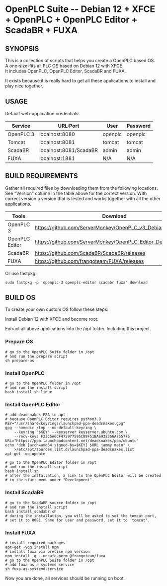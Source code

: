 OpenPLC Suite -- Debian 12 + XFCE + OpenPLC + OpenPLC Editor + ScadaBR + FUXA
=============================================

## SYNOPSIS

This is a collection of scripts that helps you create a OpenPLC based OS.  
A one-size-fits all PLC OS based on Debian 12 with XFCE.  
It includes OpenPLC, OpenPLC Editor, ScadaBR and FUXA.

It exists because it is really hard to get all these applications to install
and play nice together.

## USAGE

Default web-application credentials:

| Service   | URL:Port               | User    | Password |
|-----------|------------------------|---------|----------|
| OpenPLC 3 | localhost:8080         | openplc | openplc  |
| Tomcat    | localhost:8081         | tomcat  | tomcat   | 
| ScadaBR   | localhost:8081/ScadaBR | admin   | admin    |
| FUXA      | localhost:1881         | N/A     | N/A      | 

## BUILD REQUIREMENTS

Gather all required files by downloading them from the following locations.  
See "Version" column in the table above for the correct version. With correct version a version that is tested and works together with all the other applications.

| Tools          | Download                                                       | Version |
|----------------|----------------------------------------------------------------|---------|
| OpenPLC 3      | https://github.com/ServerMonkey/OpenPLC_v3_Debian/releases     | 240610  |
| OpenPLC Editor | https://github.com/ServerMonkey/OpenPLC_Editor_Debian/releases | 240610  |
| ScadaBR        | https://github.com/ScadaBR/ScadaBR/releases                    | 1.2     |
| FUXA           | https://github.com/frangoteam/FUXA/releases                    | 1.1.119 |

Or use fastpkg:

    sudo fastpkg -p 'openplc-3 openplc-editor scadabr fuxa' download

## BUILD OS

To create your own custom OS follow these steps:

Install Debian 12 with XFCE and become root.

Extract all above applications into the /opt folder. Including this project.

### Prepare OS

    # go to the OpenPLC Suite folder in /opt
    # and run the prepare script
    sh prepare-os

### Install OpenPLC

    # go to the OpenPLC folder in /opt
    # and run the install script
    bash install.sh linux

### Install OpenPLC Editor

    # add deadsnakes PPA to apt
    # because OpenPLC Editor requires python3.9
    KEY="/usr/share/keyrings/launchpad-ppa-deadsnakes.gpg"
    gpg --homedir /tmp --no-default-keyring \
        --keyring "$KEY" --keyserver keyserver.ubuntu.com \
        --recv-keys F23C5A6CF475977595C89F51BA6932366A755776
    URL="https://ppa.launchpadcontent.net/deadsnakes/ppa/ubuntu"
    echo "deb [arch=amd64 signed-by=$KEY] $URL jammy main" \
        >/etc/apt/sources.list.d/launchpad-ppa-deadsnakes.list
    apt-get -qq update

    # go to the OpenPLC Editor folder in /opt
    # and run the install script
    bash install.sh
    # after the installation, a link to the OpenPLC Editor will be created
    # in the start menu under "Development".

### Install ScadaBR

    # go to the ScadaBR source folder in /opt
    # and run the install script
    bash install_scadabr.sh
    # during the installation, you will be asked to set the tomcat port,
    # set it to 8081. Same for user and password, set it to 'tomcat'.

### Install FUXA

    # install required packages
    apt-get -yqq install npm
    # install fuxa via precise npm version
    npm install -g --unsafe-perm @frangoteam/fuxa
    # go to the OpenPLC Suite folder in /opt
    # add fuxa as a systemd service
    sh fuxa-as-systemd-service

Now you are done, all services should be running on boot.
